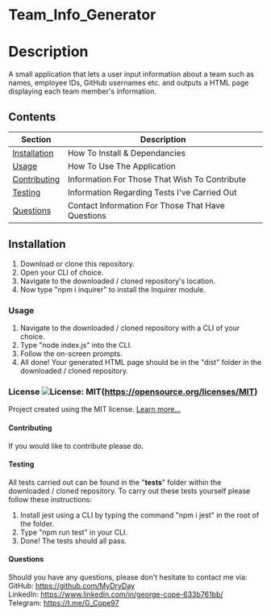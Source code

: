 # Team_Info_Generator

  # Description
  A small application that lets a user input information about a team such as names, employee IDs, GitHub usernames etc. and outputs a HTML page displaying each team member's     information.

  ## Contents
  Section                       | Description
  ----------------------------- | --------------------------------------------------
  [Installation](#Installation) | How To Install & Dependancies
  [Usage](#Usage)               | How To Use The Application
  [Contributing](#Contributing) | Information For Those That Wish To Contribute
  [Testing](#Testing)           | Information Regarding Tests I've Carried Out
  [Questions](#Questions)       | Contact Information For Those That Have Questions

  ## Installation
  1. Download or clone this repository.
  2. Open your CLI of choice.
  3. Navigate to the downloaded / cloned repository's location.
  4. Now type "npm i inquirer" to install the Inquirer module.

  ### Usage
  1. Navigate to the downloaded / cloned repository with a CLI of your choice.
  2. Type "node index.js" into the CLI.
  3. Follow the on-screen prompts.
  4. All done! Your generated HTML page should be in the "dist" folder in the downloaded / cloned repository.  

  ### License ![License: MIT](https://img.shields.io/badge/License-MIT-yellow.svg)(https://opensource.org/licenses/MIT) 
 
Project created using the MIT license.
[Learn more...](https://opensource.org/licenses/MIT)

  #### Contributing
  If you would like to contribute please do.

  #### Testing
  All tests carried out can be found in the "__tests__" folder within the downloaded / cloned repository. To carry out these tests yourself please follow these instructions:
  1. Install jest using a CLI by typing the command "npm i jest" in the root of the folder.
  2. Type "npm run test" in your CLI.
  3. Done! The tests should all pass. 

  #### Questions
  Should you have any questions, please don't hesitate to contact me via:
  GitHub: https://github.com/MyDryDay  
  LinkedIn: https://www.linkedin.com/in/george-cope-633b761bb/  
  Telegram: https://t.me/G_Cope97
